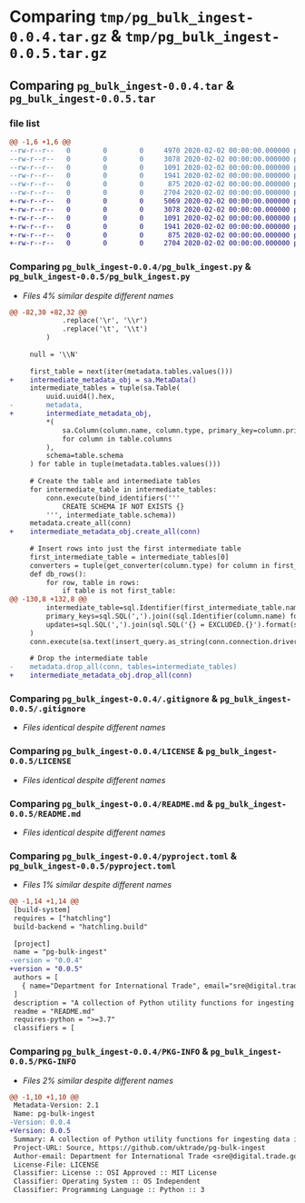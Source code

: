 # Comparing `tmp/pg_bulk_ingest-0.0.4.tar.gz` & `tmp/pg_bulk_ingest-0.0.5.tar.gz`

## Comparing `pg_bulk_ingest-0.0.4.tar` & `pg_bulk_ingest-0.0.5.tar`

### file list

```diff
@@ -1,6 +1,6 @@
--rw-r--r--   0        0        0     4970 2020-02-02 00:00:00.000000 pg_bulk_ingest-0.0.4/pg_bulk_ingest.py
--rw-r--r--   0        0        0     3078 2020-02-02 00:00:00.000000 pg_bulk_ingest-0.0.4/.gitignore
--rw-r--r--   0        0        0     1091 2020-02-02 00:00:00.000000 pg_bulk_ingest-0.0.4/LICENSE
--rw-r--r--   0        0        0     1941 2020-02-02 00:00:00.000000 pg_bulk_ingest-0.0.4/README.md
--rw-r--r--   0        0        0      875 2020-02-02 00:00:00.000000 pg_bulk_ingest-0.0.4/pyproject.toml
--rw-r--r--   0        0        0     2704 2020-02-02 00:00:00.000000 pg_bulk_ingest-0.0.4/PKG-INFO
+-rw-r--r--   0        0        0     5069 2020-02-02 00:00:00.000000 pg_bulk_ingest-0.0.5/pg_bulk_ingest.py
+-rw-r--r--   0        0        0     3078 2020-02-02 00:00:00.000000 pg_bulk_ingest-0.0.5/.gitignore
+-rw-r--r--   0        0        0     1091 2020-02-02 00:00:00.000000 pg_bulk_ingest-0.0.5/LICENSE
+-rw-r--r--   0        0        0     1941 2020-02-02 00:00:00.000000 pg_bulk_ingest-0.0.5/README.md
+-rw-r--r--   0        0        0      875 2020-02-02 00:00:00.000000 pg_bulk_ingest-0.0.5/pyproject.toml
+-rw-r--r--   0        0        0     2704 2020-02-02 00:00:00.000000 pg_bulk_ingest-0.0.5/PKG-INFO
```

### Comparing `pg_bulk_ingest-0.0.4/pg_bulk_ingest.py` & `pg_bulk_ingest-0.0.5/pg_bulk_ingest.py`

 * *Files 4% similar despite different names*

```diff
@@ -82,30 +82,32 @@
             .replace('\r', '\\r')
             .replace('\t', '\\t')
         )
 
     null = '\\N'
 
     first_table = next(iter(metadata.tables.values()))
+    intermediate_metadata_obj = sa.MetaData()
     intermediate_tables = tuple(sa.Table(
         uuid.uuid4().hex,
-        metadata,
+        intermediate_metadata_obj,
         *(
             sa.Column(column.name, column.type, primary_key=column.primary_key)
             for column in table.columns
         ),
         schema=table.schema
     ) for table in tuple(metadata.tables.values()))
 
     # Create the table and intermediate tables
     for intermediate_table in intermediate_tables:
         conn.execute(bind_identifiers('''
             CREATE SCHEMA IF NOT EXISTS {}
         ''', intermediate_table.schema))
     metadata.create_all(conn)
+    intermediate_metadata_obj.create_all(conn)
 
     # Insert rows into just the first intermediate table
     first_intermediate_table = intermediate_tables[0]
     converters = tuple(get_converter(column.type) for column in first_intermediate_table.columns)
     def db_rows():
         for row, table in rows:
             if table is not first_table:
@@ -130,8 +132,8 @@
         intermediate_table=sql.Identifier(first_intermediate_table.name),      
         primary_keys=sql.SQL(',').join((sql.Identifier(column.name) for column in first_table.columns if column.primary_key)),
         updates=sql.SQL(',').join(sql.SQL('{} = EXCLUDED.{}').format(sql.Identifier(column.name), sql.Identifier(column.name)) for column in first_table.columns),
     )
     conn.execute(sa.text(insert_query.as_string(conn.connection.driver_connection)))
 
     # Drop the intermediate table
-    metadata.drop_all(conn, tables=intermediate_tables)
+    intermediate_metadata_obj.drop_all(conn)
```

### Comparing `pg_bulk_ingest-0.0.4/.gitignore` & `pg_bulk_ingest-0.0.5/.gitignore`

 * *Files identical despite different names*

### Comparing `pg_bulk_ingest-0.0.4/LICENSE` & `pg_bulk_ingest-0.0.5/LICENSE`

 * *Files identical despite different names*

### Comparing `pg_bulk_ingest-0.0.4/README.md` & `pg_bulk_ingest-0.0.5/README.md`

 * *Files identical despite different names*

### Comparing `pg_bulk_ingest-0.0.4/pyproject.toml` & `pg_bulk_ingest-0.0.5/pyproject.toml`

 * *Files 1% similar despite different names*

```diff
@@ -1,14 +1,14 @@
 [build-system]
 requires = ["hatchling"]
 build-backend = "hatchling.build"
 
 [project]
 name = "pg-bulk-ingest"
-version = "0.0.4"
+version = "0.0.5"
 authors = [
   { name="Department for International Trade", email="sre@digital.trade.gov.uk" },
 ]
 description = "A collection of Python utility functions for ingesting data into SQLAlchemy-defined PostgreSQL tables, automatically migrating them as needed, and minimising locking"
 readme = "README.md"
 requires-python = ">=3.7"
 classifiers = [
```

### Comparing `pg_bulk_ingest-0.0.4/PKG-INFO` & `pg_bulk_ingest-0.0.5/PKG-INFO`

 * *Files 2% similar despite different names*

```diff
@@ -1,10 +1,10 @@
 Metadata-Version: 2.1
 Name: pg-bulk-ingest
-Version: 0.0.4
+Version: 0.0.5
 Summary: A collection of Python utility functions for ingesting data into SQLAlchemy-defined PostgreSQL tables, automatically migrating them as needed, and minimising locking
 Project-URL: Source, https://github.com/uktrade/pg-bulk-ingest
 Author-email: Department for International Trade <sre@digital.trade.gov.uk>
 License-File: LICENSE
 Classifier: License :: OSI Approved :: MIT License
 Classifier: Operating System :: OS Independent
 Classifier: Programming Language :: Python :: 3
```

